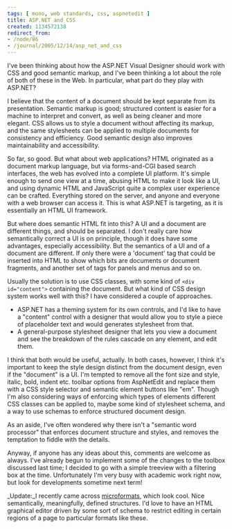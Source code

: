 ```yaml
---
tags: [ mono, web standards, css, aspnetedit ]
title: ASP.NET and CSS
created: 1134572138
redirect_from:
- /node/86
- /journal/2005/12/14/asp_net_and_css
---
```

I've been thinking about how the ASP.NET Visual Designer should work with CSS
and good semantic markup, and I've been thinking a lot about the role of both of
these in the Web. In particular, what part do they play with
ASP.NET?<!--break-->

I believe that the content of a document should be kept separate from its
presentation. Semantic markup is good; structured content is easier for a
machine to interpret and convert, as well as being cleaner and more elegant. CSS
allows us to style a document without affecting its markup, and the same
stylesheets can be applied to multiple documents for consistency and efficiency.
Good semantic design also improves maintainability and accessibility.

So far, so good. But what about web applications? HTML originated as a document
markup language, but via forms-and-CGI based search interfaces, the web has
evolved into a complete UI platform. It's simple enough to send one view at a
time, abusing HTML to make it look like a UI, and using dynamic HTML and
JavaScript quite a complex user experience can be crafted. Everything stored on
the server, and anyone and everyone with a web browser can access it. This is
what ASP.NET is targeting, as it is essentially an HTML UI framework.

But where does semantic HTML fit into this? A UI and a document are different
things, and should be separated. I don't really care how semantically correct a
UI is on principle, though it does have some advantages, especially
accessibility. But the semantics of a UI and of a document  are different. If
only there were a 'document' tag that could be inserted into HTML to show which
bits are documents or document fragments, and another set of tags for panels and
menus and so on.

Usually the solution is to use CSS classes, with some kind of `<div
id="content">` containing the document. But what kind of CSS design system works
well with this? I have considered a couple of approaches.

* ASP.NET has a theming system for its own controls, and I'd like to have a
  "content" control with a designer that would allow you to style a piece of
  placeholder text and would generates stylesheet from that.
* A general-purpose stylesheet designer that lets you view a document and see
  the breakdown of the rules cascade on any element, and edit them.

I think that both would be useful, actually. In both cases, however, I think
it's important to keep the style design distinct from the document design, even
if the "document" is a UI. I'm tempted to remove all the font size and style,
italic, bold, indent etc. toolbar options from AspNetEdit and replace them with
a CSS style selector and semantic element buttons like "em". Though I'm also
considering ways of enforcing which types of elements different CSS classes can
be applied to, maybe some kind of stylesheet schema, and a way to use schemas to
enforce structured document design.

As an aside, I've often wondered why there isn't a "semantic word processor"
that enforces document structure and styles, and removes the temptation to
fiddle with the details.

Anyway, if anyone has any ideas about this, comments are welcome as always. I've
already begun to implement some of the changes to the toolbox discussed last
time; I decided to go with a simple treeview with a filtering box at the time.
Unfortunately I'm very busy with academic work right now, but look for
developments sometime next term!

_Update:_I recently came across
[microformats](http://www.microformats.org/wiki/microformats), which look cool.
Nice semantically, meaningfully, defined structures. I'd love to have an HTML
graphical editor driven by some sort of schema to restrict editing in certain
regions of a page to particular formats like these.
